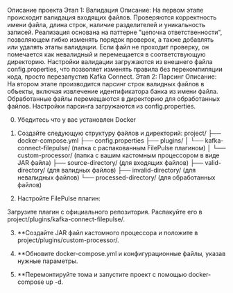 Описание проекта
Этап 1: Валидация
Описание:
На первом этапе происходит валидация входящих файлов. Проверяются корректность имени файла, длина строк, наличие разделителей и уникальность записей.
Реализация основана на паттерне "цепочка ответственности", позволяющем гибко изменять порядок проверок, а также добавлять или удалять этапы валидации.
Если файл не проходит проверку, он помечается как невалидный и перемещается в соответствующую директорию.
Настройки валидации загружаются из внешнего файла config.properties, что позволяет изменять правила без перекомпиляции кода, просто перезапустив Kafka Connect.
Этап 2: Парсинг
Описание:
На втором этапе производится парсинг строк валидных файлов в объекты, включая извлечение идентификатора банка из имени файла.
Обработанные файлы перемещаются в директорию для обработанных файлов.
Настройки парсинга загружаются из config.properties.

0) Убедитесь что у вас установлен Docker
1) Создайте следующую структуру файлов и директорий:
project/
├── docker-compose.yml
├── config.properties
├── plugins/
│   └── kafka-connect-filepulse/ (папка с распакованным FilePulse плагином)
│   └── custom-processor/ (папка с вашим кастомным процессором в виде JAR файла)
├── source-directory/ (для входящих файлов)
├── valid-directory/ (для валидных файлов)
├── invalid-directory/ (для невалидных файлов)
└── processed-directory/ (для обработанных файлов)

2) Настройте FilePulse плагин:

 Загрузите плагин с официального репозитория.
 Распакуйте его в project/plugins/kafka-connect-filepulse/.
 
3) **Создайте JAR файл кастомного процессора и положите в project/plugins/custom-processor/.

4) **Обновите docker-compose.yml и конфигурационные файлы, указав нужные параметры.

5) **Перемонтируйте тома и запустите проект с помощью docker-compose up -d.


